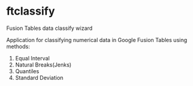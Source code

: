 ftclassify
==========
Fusion Tables data classify wizard

Application for classifying numerical data in Google Fusion Tables using  methods:

1. Equal Interval
2. Natural Breaks(Jenks)
3. Quantiles
4. Standard Deviation 

